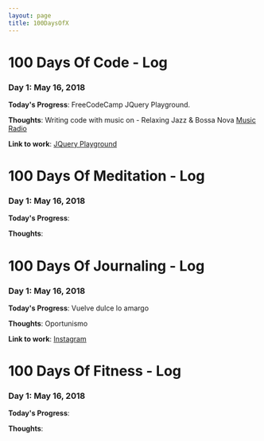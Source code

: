 ```yaml
---
layout: page
title: 100DaysOfX
---
```


# 100 Days Of Code - Log

### Day 1: May 16, 2018

**Today's Progress**: FreeCodeCamp JQuery Playground.

**Thoughts**: Writing code with music on - Relaxing Jazz & Bossa Nova [Music Radio](https://youtu.be/2ccaHpy5Ewo)

**Link to work**: [JQuery Playground](https://codepen.io/somval/pen/zjJgwJ)


# 100 Days Of Meditation - Log

### Day 1: May 16, 2018

**Today's Progress**: 

**Thoughts**: 


# 100 Days Of Journaling - Log

### Day 1: May 16, 2018

**Today's Progress**: Vuelve dulce lo amargo

**Thoughts**: Oportunismo

**Link to work**: [Instagram](https://www.instagram.com/p/Bi18js1H_Dg/)


# 100 Days Of Fitness - Log

### Day 1: May 16, 2018

**Today's Progress**: 

**Thoughts**: 
